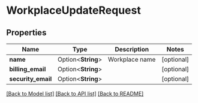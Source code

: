 # WorkplaceUpdateRequest

## Properties

Name | Type | Description | Notes
------------ | ------------- | ------------- | -------------
**name** | Option<**String**> | Workplace name | [optional]
**billing_email** | Option<**String**> |  | [optional]
**security_email** | Option<**String**> |  | [optional]

[[Back to Model list]](../README.md#documentation-for-models) [[Back to API list]](../README.md#documentation-for-api-endpoints) [[Back to README]](../README.md)


